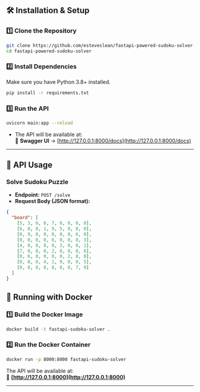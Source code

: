 ## 🛠 Installation & Setup

### **1️⃣ Clone the Repository**
```sh
git clone https://github.com/esteveslean/fastapi-powered-sudoku-solver.git
cd fastapi-powered-sudoku-solver
```

### **2️⃣ Install Dependencies**
Make sure you have Python 3.8+ installed.

```sh
pip install -r requirements.txt
```

### **3️⃣ Run the API**
```sh
uvicorn main:app --reload
```
- The API will be available at:  
  📌 **Swagger UI** → [http://127.0.0.1:8000/docs](http://127.0.0.1:8000/docs) 

---

## 🎯 API Usage

### **Solve Sudoku Puzzle**
- **Endpoint:** `POST /solve`
- **Request Body (JSON format):**
```json
{
  "board": [
    [5, 3, 0, 0, 7, 0, 0, 0, 0],
    [6, 0, 0, 1, 9, 5, 0, 0, 0],
    [0, 9, 8, 0, 0, 0, 0, 6, 0],
    [8, 0, 0, 0, 6, 0, 0, 0, 3],
    [4, 0, 0, 8, 0, 3, 0, 0, 1],
    [7, 0, 0, 0, 2, 0, 0, 0, 6],
    [0, 6, 0, 0, 0, 0, 2, 8, 0],
    [0, 0, 0, 4, 1, 9, 0, 0, 5],
    [0, 0, 0, 0, 8, 0, 0, 7, 9]
  ]
}
```

## 🐳 Running with Docker

### **1️⃣ Build the Docker Image**
```sh
docker build -t fastapi-sudoku-solver .
```

### **2️⃣ Run the Docker Container**
```sh
docker run -p 8000:8000 fastapi-sudoku-solver
```

The API will be available at:  
📌 **[http://127.0.0.1:8000](http://127.0.0.1:8000)**

---
